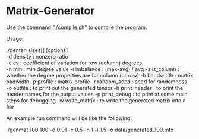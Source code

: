 # Matrix-Generator


Use the command "./compile.sh" to compile the program.

Usage: 

./genten sizes[] [options]                                                                                                                               
	-d density : nonzero ratio                                                                                                                                         
	-c cv : coefficient of variation for row (column) degrees    
	-n min : min degree value
	-i imbalance : (max-avg) / avg
	-s is_column : whether the degree properties are for column (or row)
	-b bandwidth : matrix badwidth
	-p profile : matrix profile
	-r random_seed : seed for randomness                                                                                                                          
	-o outfile : to print out the generated tensor
	-h print_header : to print the header names for the output values 
	-p print_debug : to print at some main steps for debugging
	-w write_matrix : to write the generated matrix into a file

An example run command will be like the following:

./genmat 100 100 -d 0.01 -c 0.5 -n 1 -i 1.5 -o data/generated_100.mtx